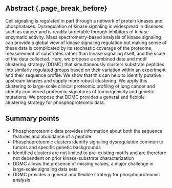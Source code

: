 ## Abstract {.page_break_before}

Cell signaling is regulated in part through a network of protein kinases and phosphatases. Dysregulation of kinase signaling is widespread in diseases such as cancer and is readily targetable through inhibitors of kinase enzymatic activity. Mass spectrometry-based analysis of kinase signaling can provide a global view of kinase signaling regulation but making sense of these data is complicated by its stochastic coverage of the proteome, measurement of substrates rather than kinase signaling itself, and the scale of the data collected. Here, we propose a combined data and motif clustering strategy (DDMC) that simultaneously clusters substrate peptides into similarly regulated groups based on their variation within an experiment and their sequence profile. We show that this can help to identify putative upstream kinases and supply more robust clustering. We apply this clustering to large-scale clinical proteomic profiling of lung cancer and identify conserved proteomic signatures of tumorigenicity and genetic mutations. We propose that DDMC provides a general and flexible clustering strategy for phosphoproteomic data.

## Summary points

- Phosphoproteomic data provides information about both the sequence features and abundance of a peptide
- Phosphoproteomic clusters identify signaling dysregulation common to tumors and specific genetic backgrounds
- Identified clusters are not limited to pre-existing motifs and are therefore not dependent on prior kinase-substrate characterization
- DDMC allows the presence of missing values, a major challenge in large-scale signaling data sets 
- DDMC provides a general and flexible strategy for phosphoproteomic analysis
